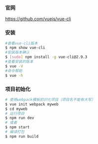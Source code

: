 ### 官网

<https://github.com/vuejs/vue-cli> 

### 安装

```bash
#查看vue-cli版本
$ npm show vue-cli
#安装版本确认
$ [sudo] npm install -g vue-cli@2.9.3
#查看安装的版本
$ vue -V
#命令帮助
$ vue -h
```



### 项目初始化

```bash
# 使用webpack模板初识化项目（项目名不能有大写）
$ vue init webpack myweb
$ cd myweb
# 运行项目
$ npm run dev
# 或者
$ npm start 
# 编译打包
$ npm run build
```




